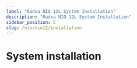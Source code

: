 ```yaml
---
label: "Radxa NIO 12L System Installation"
description: "Radxa NIO 12L System Installation"
sidebar_position: 5
slug: /nio/nio12/installation
---
```


# System installation

<DocCardList />
